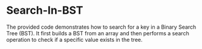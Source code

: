 # Search-In-BST
The provided code demonstrates how to search for a key in a Binary Search Tree (BST). It first builds a BST from an array and then performs a search operation to check if a specific value exists in the tree.
